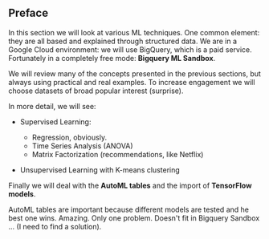 ## Preface
In this section we will look at various ML techniques. One common element: they are all based and explained through structured data.
We are in a Google Cloud environment: we will use BigQuery, which is a paid service.
Fortunately in a completely free mode: **Bigquery ML Sandbox**.

We will review many of the concepts presented in the previous sections, but always using practical and real examples.
To increase engagement we will choose datasets of broad popular interest (surprise).

In more detail, we will see:
* Supervised Learning:
  * Regression, obviously.
  * Time Series Analysis (ANOVA)
  * Matrix Factorization (recommendations, like Netflix)

* Unsupervised Learning with K-means clustering

Finally we will deal with the **AutoML tables** and the import of **TensorFlow models**.

AutoML tables are important because different models are tested and he best one wins.
Amazing. Only one problem. Doesn't fit in Bigquery Sandbox ... (I need to find a solution).

